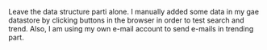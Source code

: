 Leave the data structure parti alone.
I manually added some data in my gae datastore by clicking buttons in the browser in order to test search and trend.
Also, I am using my own e-mail account to send e-mails in trending part.
